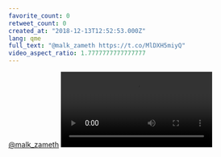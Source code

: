 ```yaml
---
favorite_count: 0
retweet_count: 0
created_at: "2018-12-13T12:52:53.000Z"
lang: qme
full_text: "@malk_zameth https://t.co/MlDXH5miyQ"
video_aspect_ratio: 1.7777777777777777
---
```


[@malk_zameth](https://twitter.com/malk_zameth)
![Embedded Video](https://twitter-media-coderbyheart.s3.eu-north-1.amazonaws.com/1073199077851049984-DuTE3myW0AEXX9e.mp4)
